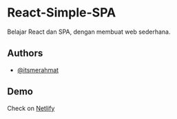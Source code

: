 # React-Simple-SPA

Belajar React dan SPA, dengan membuat web sederhana.

## Authors

- [@itsmerahmat](https://github.com/itsmerahmat)

## Demo

Check on [Netlify](https://symphonious-piroshki-c30637.netlify.app/)
